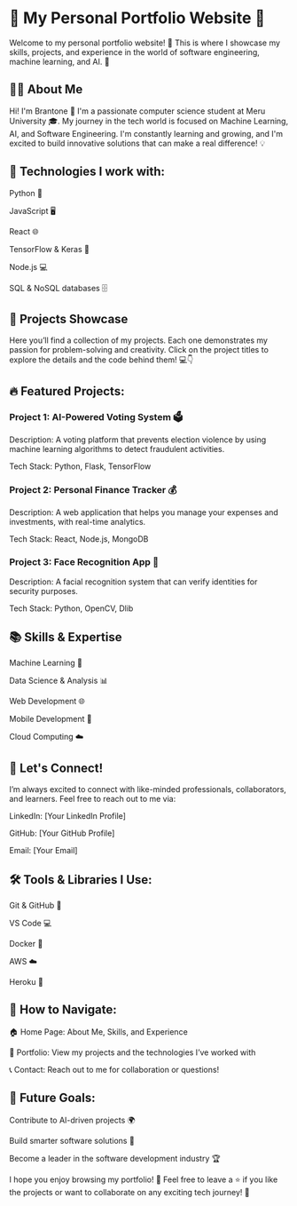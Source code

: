 # 🌟 My Personal Portfolio Website 🌟
Welcome to my personal portfolio website! 🎉
This is where I showcase my skills, projects, and experience in the world of software engineering, machine learning, and AI. 🚀

## 👨‍💻 About Me
Hi! I'm Brantone 👋
I'm a passionate computer science student at Meru University 🎓. My journey in the tech world is focused on Machine Learning, AI, and Software Engineering. I'm constantly learning and growing, and I'm excited to build innovative solutions that can make a real difference! 💡

## 🔧 Technologies I work with:

Python 🐍

JavaScript 🖥️

React 🌐

TensorFlow & Keras 🤖

Node.js 💻

SQL & NoSQL databases 🗄️

## 📂 Projects Showcase
Here you’ll find a collection of my projects. Each one demonstrates my passion for problem-solving and creativity.
Click on the project titles to explore the details and the code behind them! 💻👇

## 🔥 Featured Projects:
### Project 1: AI-Powered Voting System 🗳️

Description: A voting platform that prevents election violence by using machine learning algorithms to detect fraudulent activities.

Tech Stack: Python, Flask, TensorFlow

### Project 2: Personal Finance Tracker 💰

Description: A web application that helps you manage your expenses and investments, with real-time analytics.

Tech Stack: React, Node.js, MongoDB

###  Project 3: Face Recognition App 🤳

Description: A facial recognition system that can verify identities for security purposes.

Tech Stack: Python, OpenCV, Dlib

## 📚 Skills & Expertise
Machine Learning 🤖

Data Science & Analysis 📊

Web Development 🌐

Mobile Development 📱

Cloud Computing ☁️

## 🌱 Let's Connect!
I’m always excited to connect with like-minded professionals, collaborators, and learners. Feel free to reach out to me via:

LinkedIn: [Your LinkedIn Profile]

GitHub: [Your GitHub Profile]

Email: [Your Email]

## 🛠️ Tools & Libraries I Use:
Git & GitHub 🔧

VS Code 💻

Docker 🐳

AWS ☁️

Heroku 🚀

## 🔗 How to Navigate:
🏠 Home Page: About Me, Skills, and Experience

💼 Portfolio: View my projects and the technologies I’ve worked with

📞 Contact: Reach out to me for collaboration or questions!

## 🚀 Future Goals:
Contribute to AI-driven projects 🌍

Build smarter software solutions 🤖

Become a leader in the software development industry 🏆

I hope you enjoy browsing my portfolio! 🙌
Feel free to leave a ⭐ if you like the projects or want to collaborate on any exciting tech journey! 🌟

